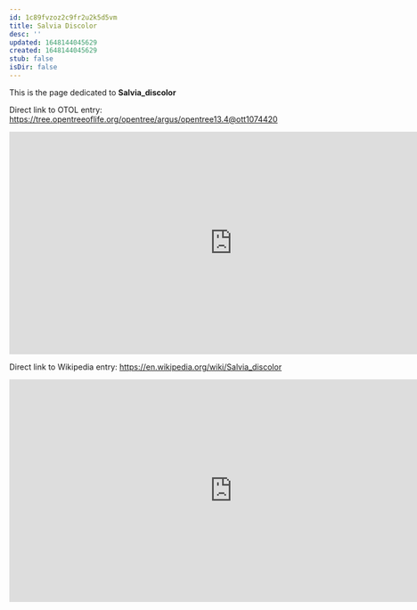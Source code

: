 ```yaml
---
id: 1c89fvzoz2c9fr2u2k5d5vm
title: Salvia Discolor
desc: ''
updated: 1648144045629
created: 1648144045629
stub: false
isDir: false
---
```

This is the page dedicated to **Salvia_discolor**


Direct link to OTOL entry: https://tree.opentreeoflife.org/opentree/argus/opentree13.4@ott1074420



<html>
    <body>
    <iframe src="https://tree.opentreeoflife.org/opentree/argus/opentree13.4@ott1074420"
    width="800" height="400" frameborder="0" allowfullscreen> </iframe>
    </body>
</html>
    


Direct link to Wikipedia entry: https://en.wikipedia.org/wiki/Salvia_discolor



<html>
    <body>
    <iframe src="https://en.wikipedia.org/wiki/Salvia_discolor"
    width="800" height="400" frameborder="0" allowfullscreen> </iframe>
    </body>
</html>
    
